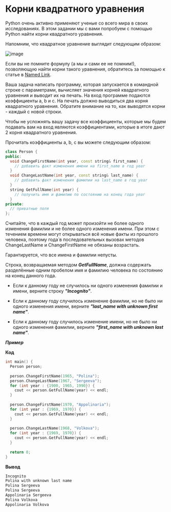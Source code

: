 Корни квадратного уравнения<a name="TOP"></a>
===================

Python очень активно применяют ученые со всего мира в своих исследованиях. В этом задании мы с вами попробуем с помощью Python найти корни квадратного уравнения.

Напомним, что квадратное уравнение выглядит следующим образом:

![image](https://user-images.githubusercontent.com/70436486/140744110-ac24d215-d54d-43a6-84da-74208653bd0d.png)

Если вы не помните формулу (а мы и сами ее не помним!), позволяющую найти корни такого уравнения, обратитесь за помощью к статье в [Named Link](https://ru.wikipedia.org/wiki/%D0%9A%D0%B2%D0%B0%D0%B4%D1%80%D0%B0%D1%82%D0%BD%D0%BE%D0%B5_%D1%83%D1%80%D0%B0%D0%B2%D0%BD%D0%B5%D0%BD%D0%B8%D0%B5/ "Википедии").

Ваша задача написать программу, которая запускается в командной строке с параметрами, вычисляет значения корней квадратного уравнения и выводит их на печать. На вход программе подаются коэффициенты a, b и c. На печать должно выводиться два корня квадратного уравнения. Обратите внимание на то, как выводятся корни - каждый с новой строки.

Чтобы не усложнять вашу задачу все коэффициенты, которые мы будем подавать вам на вход являются коэффициентами, которые в итоге дают 2 корня квадратного уравнения.

Прочитать коэффициенты a,  b,  c вы можете следующим образом: 

```C++
class Person {
public:
  void ChangeFirstName(int year, const string& first_name) {
    // добавить факт изменения имени на first_name в год year
  }
  void ChangeLastName(int year, const string& last_name) {
    // добавить факт изменения фамилии на last_name в год year
  }
  string GetFullName(int year) {
    // получить имя и фамилию по состоянию на конец года year
  }
private:
  // приватные поля
};
```
Считайте, что в каждый год может произойти не более одного изменения фамилии и не более одного изменения имени. При этом с течением времени могут открываться всё новые факты из прошлого человека, поэтому года́ в последовательных вызовах методов ChangeLastName и ChangeFirstName не обязаны возрастать.

Гарантируется, что все имена и фамилии непусты.

Строка, возвращаемая методом ***GetFullName***, должна содержать разделённые одним пробелом имя и фамилию человека по состоянию на конец данного года.

   * Если к данному году не случилось ни одного изменения фамилии и имени, верните строку ***"Incognito"***.

   * Если к данному году случилось изменение фамилии, но не было ни одного изменения имени, верните ***"last_name with unknown first name"***.

   * Если к данному году случилось изменение имени, но не было ни одного изменения фамилии, верните ***"first_name with unknown last name"***.

***Пример***

**Код**

```C++
int main() {
  Person person;
  
  person.ChangeFirstName(1965, "Polina");
  person.ChangeLastName(1967, "Sergeeva");
  for (int year : {1900, 1965, 1990}) {
    cout << person.GetFullName(year) << endl;
  }
  
  person.ChangeFirstName(1970, "Appolinaria");
  for (int year : {1969, 1970}) {
    cout << person.GetFullName(year) << endl;
  }
  
  person.ChangeLastName(1968, "Volkova");
  for (int year : {1969, 1970}) {
    cout << person.GetFullName(year) << endl;
  }
  
  return 0;
}
```

**Вывод**
```C++
Incognito
Polina with unknown last name
Polina Sergeeva
Polina Sergeeva
Appolinaria Sergeeva
Polina Volkova
Appolinaria Volkova
```

